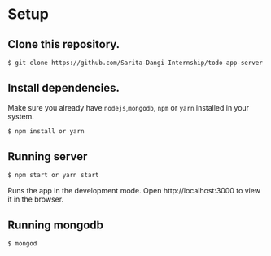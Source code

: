 # Setup

## Clone this repository.
```bash
$ git clone https://github.com/Sarita-Dangi-Internship/todo-app-server.git
```
## Install dependencies.
Make sure you already have `nodejs`,`mongodb`, `npm` or `yarn` installed in your system.
```bash
$ npm install or yarn
```
<!-- Make a copy of `.env.example` as `.env` file for environment variables.
```bash
$ cp .env.example .env
```
## Configure your .env file with
```
REACT_APP_GOOGLE_CLIENT_ID = <CLIENTID> //Keep same client id in both backend and frontend. Backend constant in .env keep: GOOGLE_CLIENT_ID:<CLIENTID>
REACT_APP_API_BASE_URI =http://localhost:8000/api/
```
 -->
## Running server
```bash
$ npm start or yarn start
```
Runs the app in the development mode.
Open http://localhost:3000 to view it in the browser.

## Running mongodb
```bash
$ mongod
```
